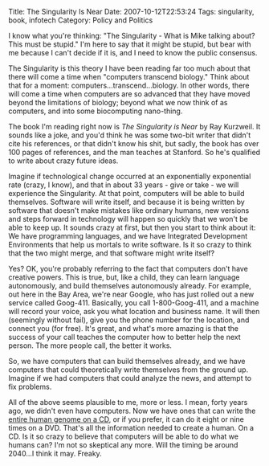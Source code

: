 Title: The Singularity Is Near
Date: 2007-10-12T22:53:24
Tags: singularity, book, infotech
Category: Policy and Politics

I know what you're thinking: "The Singularity - What is Mike talking about? This must be stupid." I'm here to say that it might be stupid, but bear with me because I can't decide if it is, and I need to know the public consensus. 

The Singularity is this theory I have been reading far too much about that there will come a time when "computers transcend biology." Think about that for a moment: computers...transcend...biology. In other words, there will come a time when computers are so advanced that they have moved beyond the limitations of biology; beyond what we now think of as computers, and into some biocomputing nano-thing.

The book I'm reading right now is <em>The Singularity is Near</em> by Ray Kurzweil. It sounds like a joke, and you'd think he was some two-bit writer that didn't cite his references, or that didn't know his shit, but sadly, the book has over 100 pages of references, and the man teaches at Stanford. So he's qualified to write about crazy future ideas. 

Imagine if technological change occurred at an exponentially exponential rate (crazy, I know), and that in about 33 years - give or take - we will experience the Singularity. At that point, computers will be able to build themselves. Software will write itself, and because it is being written by software that doesn't make mistakes like ordinary humans, new versions and steps forward in technology will happen so quickly that we won't be able to keep up. It sounds crazy at first, but then you start to think about it: We have programming languages, and we have Integrated Development Environments that help us mortals to write software. Is it so crazy to think that the two might merge, and that software might write itself? 

Yes? OK, you're probably referring to the fact that computers don't have creative powers. This is true, but, like a child, they can learn language autonomously, and build themselves autonomously already. For example, out here in the Bay Area, we're near Google, who has just rolled out a new service called Goog-411. Basically, you call 1-800-Goog-411, and a machine will record your voice, ask you what location and business name. It will then (seemingly without fail), give you the phone number for the location, and connect you (for free). It's great, and what's more amazing is that the success of your call teaches the computer how to better help the next person. The more people call, the better it works.

So, we have computers that can build themselves already, and we have computers that could theoretically write themselves from the ground up. Imagine if we had computers that could analyze the news, and attempt to fix problems. 

All of the above seems plausible to me, more or less. I mean, forty years ago, we didn't even have computers. Now we have ones that can write the <a href="http://www.soe.ucsc.edu/pipermail/genome/2000-July/000021.html">entire human genome on a CD</a>, or if you prefer, it can do it eight or nine times on a DVD.  That's all the information needed to create a human. On a CD. Is it so crazy to believe that computers will be able to do what we humans can? I'm not so skeptical any more. Will the timing be around 2040...I think it may. Freaky.
